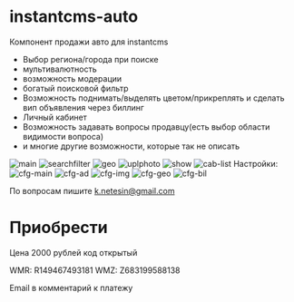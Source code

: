instantcms-auto
===============
Компонент продажи авто для instantcms
- Выбор региона/города при поиске
- мультивалютность
- возможность модерации
- богатый поисковой фильтр
- Возможность поднимать/выделять цветом/прикреплять и сделать вип объявления через биллинг
- Личный кабинет
- Возможность задавать вопросы продавцу(есть выбор области видимости вопроса)
- и многие другие возможности, которые так не описать

![main](https://raw.githubusercontent.com/knetesin/instantcms-auto/master/images/main.png)
![searchfilter](https://raw.githubusercontent.com/knetesin/instantcms-auto/master/images/searchfilter.png)
![geo](https://raw.githubusercontent.com/knetesin/instantcms-auto/master/images/geo.png)
![uplphoto](https://raw.githubusercontent.com/knetesin/instantcms-auto/master/images/uplphoto.png)
![show](https://raw.githubusercontent.com/knetesin/instantcms-auto/master/images/show.png)
![cab-list](https://raw.githubusercontent.com/knetesin/instantcms-auto/master/images/cab-list.png)
Настройки:
![cfg-main](https://raw.githubusercontent.com/knetesin/instantcms-auto/master/images/cfg-main.png)
![cfg-ad](https://raw.githubusercontent.com/knetesin/instantcms-auto/master/images/cfg-ad.png)
![cfg-img](https://raw.githubusercontent.com/knetesin/instantcms-auto/master/images/cfg-img.png)
![cfg-geo](https://raw.githubusercontent.com/knetesin/instantcms-auto/master/images/cfg-geo.png)
![cfg-bil](https://raw.githubusercontent.com/knetesin/instantcms-auto/master/images/cfg-bil.png)


По вопросам пишите k.netesin@gmail.com

Приобрести
===============
Цена 2000 рублей код открытый

WMR: R149467493181
WMZ: Z683199588138

Email в комментарий к платежу
